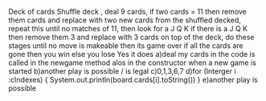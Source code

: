 Deck of cards 
Shuffle deck , deal 9 cards, if two cards = 11 then remove them cards and replace with two new cards from the shuffled decked, repeat this until no matches of 11, then look for a J Q K if there is a J Q K then remove them 3 and replace with 3 cards on top of the deck, do these stages until no move is makeable then its game over if all the cards are gone then you win else you lose
Yes it does 
a)deal my cards in the code is called in the newgame method alos in the constructor when a new game is started                                 b)another play is possible / is legal                                    c)0,1,3,6,7                                                           d)for (Interger i :cIndexes) {                                            System.out.println(board.cards[i].toString())                         }                                                                  e)another play is possible 